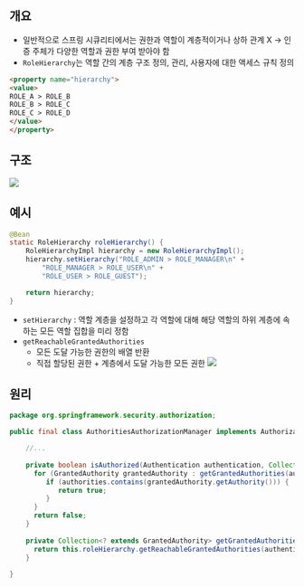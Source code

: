## 개요
- 일반적으로 스프링 시큐리티에서는 권한과 역할이 계층적이거나 상하 관계 X -> 인증 주체가 다양한 역할과 권한 부여 받아야 함
- `RoleHierarchy`는 역할 간의 계층 구조 정의, 관리, 사용자에 대한 액세스 규칙 정의
```html
<property name="hierarchy">
<value>
ROLE_A > ROLE_B
ROLE_B > ROLE_C
ROLE_C > ROLE_D
</value>
</property>
```
## 구조
![](https://i.imgur.com/Eiyi3ta.png)
## 예시
```java
@Bean
static RoleHierarchy roleHierarchy() {
	RoleHierarchyImpl hierarchy = new RoleHierarchyImpl();
	hierarchy.setHierarchy("ROLE_ADMIN > ROLE_MANAGER\n" +
		"ROLE_MANAGER > ROLE_USER\n" + 
		"ROLE_USER > ROLE_GUEST");

	return hierarchy;
}
```
- `setHierarchy` : 역할 계층을 설정하고 각 역할에 대해 해당 역할의 하위 계층에 속하는 모든 역할 집합을 미리 정함
- `getReachableGrantedAuthorities`
	- 모든 도달 가능한 권한의 배열 반환
	- 직접 할당된 권한 + 계층에서 도달 가능한 모든 권한
![](https://i.imgur.com/2cx7Kt5.png)
## 원리
```java
package org.springframework.security.authorization;  

public final class AuthoritiesAuthorizationManager implements AuthorizationManager<Collection<String>> {  

	//...
  
	private boolean isAuthorized(Authentication authentication, Collection<String> authorities) {  
	  for (GrantedAuthority grantedAuthority : getGrantedAuthorities(authentication)) {  
		 if (authorities.contains(grantedAuthority.getAuthority())) {  
			return true;  
		 }  
	  }  
	  return false;  
	}  
	
	private Collection<? extends GrantedAuthority> getGrantedAuthorities(Authentication authentication) {  
	  return this.roleHierarchy.getReachableGrantedAuthorities(authentication.getAuthorities());  
	}  
  
}
```